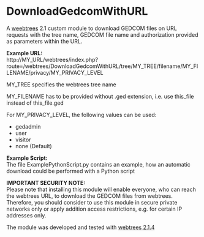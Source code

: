 # DownloadGedcomWithURL
A [weebtrees](https://webtrees.net) 2.1 custom module to download GEDCOM files on URL requests with the tree name, GEDCOM file name and authorization provided as parameters within the URL.

**Example URL:**  
http://MY_URL/webtrees/index.php?route=/webtrees/DownloadGedcomWithURL/tree/MY_TREE/filename/MY_FILENAME/privacy/MY_PRIVACY_LEVEL

MY_TREE specifies the webtrees tree name

MY_FILENAME has to be provided without .ged extension, i.e. use this_file instead of this_file.ged

For MY_PRIVACY_LEVEL, the following values can be used:
* gedadmin
* user 
* visitor  
* none     (Default)

**Example Script:**  
The file ExamplePythonScript.py contains an example, how an automatic download could be performed with a Python script

**IMPORTANT SECURITY NOTE:**  
Please note that installing this module will enable everyone, who can reach the webtrees URL, to download the GEDCOM files from webtrees. Therefore, you should consider to use this module in secure private networks only or apply addition access restrictions, e.g. for certain IP addresses only.

The module was developed and tested with [webtrees 2.1.4](https://webtrees.net/download)
